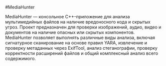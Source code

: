 #MediaHunter

MediaHunter — консольное C++-приложение для анализа мультимедийных файлов на наличие вредоносного кода и скрытых угроз. Проект предназначен для проверки изображений, аудио, видео и документов на наличие опасных или скрытых компонентов. MediaHunter позволяет выполнять различные виды анализа, включая сигнатурное сканирование на основе правил YARA, извлечение и проверку метаданных через ExifTool, анализ стеганографии, проверку корректности расширений файлов и общий комплексный анализ всего содержимого.
